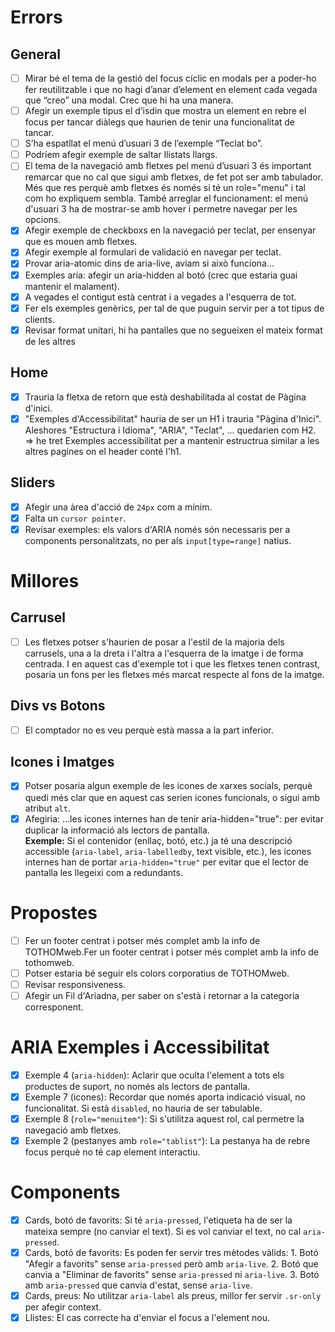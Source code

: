 # Errors

## General
- [ ] Mirar bé el tema de la gestió del focus cíclic en modals per a poder-ho fer reutilitzable i que no hagi d’anar d’element en element cada vegada que “creo” una modal. Crec que hi ha una manera.
- [ ] Afegir un exemple tipus el d’isdin que mostra un element en rebre el focus per tancar diàlegs que haurien de tenir una funcionalitat de tancar.
- [ ] S’ha espatllat el menú d’usuari 3 de l’exemple “Teclat bo”.
- [ ] Podríem afegir exemple de saltar llistats llargs.
- [ ] El tema de la navegació amb fletxes pel menú d’usuari 3 és important remarcar que no cal que sigui amb fletxes, de fet pot ser amb tabulador. Més que res perquè amb fletxes és només si té un role="menu" i tal com ho expliquem sembla. També arreglar el funcionament: el menú d'usuari 3 ha de mostrar-se amb hover i permetre navegar per les opcions.
- [x] Afegir exemple de checkboxs en la navegació per teclat, per ensenyar que es mouen amb fletxes.
- [x] Afegir exemple al formulari de validació en navegar per teclat.
- [x] Provar aria-atomic dins de aria-live, aviam si això funciona…
- [x] Exemples aria: afegir un aria-hidden al botó (crec que estaria guai mantenir el malament).
- [x] A vegades el contigut està centrat i a vegades a l'esquerra de tot.
- [x] Fer els exemples genèrics, per tal de que puguin servir per a tot tipus de clients.
- [x] Revisar format unitari, hi ha pantalles que no segueixen el mateix format de les altres

## Home

- [x] Trauria la fletxa de retorn que està deshabilitada al costat de Pàgina d'inici.
- [x] "Exemples d'Accessibilitat" hauria de ser un H1 i trauria "Pàgina d'Inici". Aleshores "Estructura i Idioma", "ARIA", "Teclat", ... quedarien com H2. => he tret Exemples accessibilitat per a mantenir estructrua similar a les altres pagines on el header conté l'h1. 

## Sliders
- [x] Afegir una àrea d'acció de `24px` com a mínim.
- [x] Falta un `cursor pointer`.
- [x] Revisar exemples: els valors d'ARIA només són necessaris per a components personalitzats, no per als `input[type=range]` natius.

# Millores

## Carrusel
- [ ] Les fletxes potser s'haurien de posar a l'estil de la majoria dels carrusels, una a la dreta i l'altra a l'esquerra de la imatge i de forma centrada. I en aquest cas d'exemple tot i que les fletxes tenen contrast, posaria un fons per les fletxes més marcat respecte al fons de la imatge.

## Divs vs Botons
- [ ] El comptador no es veu perquè està massa a la part inferior.

## Icones i Imatges
- [x] Potser posaria algun exemple de les icones de xarxes socials, perquè quedi més clar que en aquest cas serien icones funcionals, o sigui amb atribut `alt`.
- [x] Afegiria: ...les icones internes han de tenir aria-hidden="true": per evitar duplicar la informació als lectors de pantalla.  
      **Exemple:** Si el contenidor (enllaç, botó, etc.) ja té una descripció accessible (`aria-label`, `aria-labelledby`, text visible, etc.), les icones internes han de portar `aria-hidden="true"` per evitar que el lector de pantalla les llegeixi com a redundants.

# Propostes
- [ ] Fer un footer centrat i potser més complet amb la info de TOTHOMweb.Fer un footer centrat i potser més complet amb la info de tothomweb.
- [ ] Potser estaria bé seguir els colors corporatius de TOTHOMweb.
- [ ] Revisar responsiveness.
- [ ] Afegir un Fil d'Ariadna, per saber on s'està i retornar a la categoria corresponent.

# ARIA Exemples i Accessibilitat

- [x] Exemple 4 (`aria-hidden`): Aclarir que oculta l'element a tots els productes de suport, no només als lectors de pantalla.
- [x] Exemple 7 (icones): Recordar que només aporta indicació visual, no funcionalitat. Si està `disabled`, no hauria de ser tabulable.
- [x] Exemple 8 (`role="menuitem"`): Si s'utilitza aquest rol, cal permetre la navegació amb fletxes.
- [x] Exemple 2 (pestanyes amb `role="tablist"`): La pestanya ha de rebre focus perquè no té cap element interactiu.

# Components

- [x] Cards, botó de favorits: Si té `aria-pressed`, l'etiqueta ha de ser la mateixa sempre (no canviar el text). Si es vol canviar el text, no cal `aria-pressed`.
- [x] Cards, botó de favorits: Es poden fer servir tres mètodes vàlids:
      1. Botó "Afegir a favorits" sense `aria-pressed` però amb `aria-live`.
      2. Botó que canvia a "Eliminar de favorits" sense `aria-pressed` ni `aria-live`.
      3. Botó amb `aria-pressed` que canvia d'estat, sense `aria-live`.
- [x] Cards, preus: No utilitzar `aria-label` als preus, millor fer servir `.sr-only` per afegir context.
- [x] Llistes: El cas correcte ha d'enviar el focus a l'element nou.